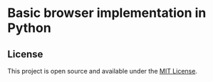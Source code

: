# Basic browser implementation in Python


## License
This project is open source and available under the [MIT License](LICENSE).
